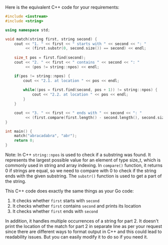 Here is the equivalent C++ code for your requirements:

```c++
#include <iostream>
#include <string>

using namespace std;

void match(string first, string second) {
    cout << "1. " << first << " starts with " << second << ": "
         << (first.substr(0, second.size()) == second) << endl;
    
    size_t pos = first.find(second);
    cout << "2. " << first << " contains " << second << ": "
         << (pos != string::npos) << endl;

    if(pos != string::npos) {
        cout << "2.1. at location " << pos << endl;
        
        while((pos = first.find(second, pos + 1)) != string::npos) {
            cout << "2.2. at location " << pos << endl;
        }
    }

    cout << "3. " << first << " ends with " << second << ": "
         << (first.compare(first.length() - second.length(), second.size(), second) == 0) << endl;
}

int main() {
    match("abracadabra", "abr");
    return 0;
}
```
Note: In C++ `string::npos` is used to check if a substring was found. It represents the largest possible value for an element of type size_t, which is commonly used in string and array indexing.
In `compare()` function, it returns 0 if strings are equal, so we need to compare with 0 to check if the string ends with the given substring. The `substr()` function is used to get a part of the string.

This C++ code does exactly the same things as your Go code:
1. It checks whether `first` starts with `second`
2. It checks whether `first` contains `second` and prints its location
3. It checks whether `first` ends with `second`

In addition, it handles multiple occurrences of a string for part 2.
It doesn't print the location of the match for part 2 in separate line as per your request since there are different ways to format output in C++ and this could lead to readability issues. But you can easily modify it to do so if you need it.
